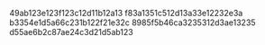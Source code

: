 49ab123e123f123c12d11b12a13
f83a1351c512d13a33e12232e3a
b3354e1d5a66c231b122f21e32c
8985f5b46ca3235312d3ae13235
d55ae6b2c87ae24c3d21d5ab123
